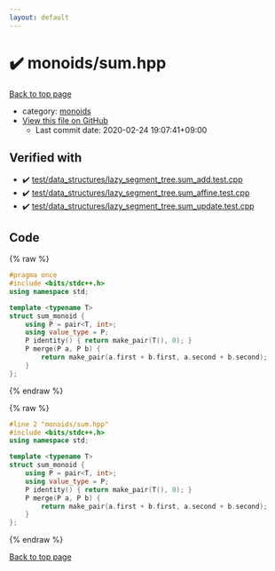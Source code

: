 ```yaml
---
layout: default
---
```


<!-- mathjax config similar to math.stackexchange -->
<script type="text/javascript" async
  src="https://cdnjs.cloudflare.com/ajax/libs/mathjax/2.7.5/MathJax.js?config=TeX-MML-AM_CHTML">
</script>
<script type="text/x-mathjax-config">
  MathJax.Hub.Config({
    TeX: { equationNumbers: { autoNumber: "AMS" }},
    tex2jax: {
      inlineMath: [ ['$','$'] ],
      processEscapes: true
    },
    "HTML-CSS": { matchFontHeight: false },
    displayAlign: "left",
    displayIndent: "2em"
  });
</script>

<script type="text/javascript" src="https://cdnjs.cloudflare.com/ajax/libs/jquery/3.4.1/jquery.min.js"></script>
<script src="https://cdn.jsdelivr.net/npm/jquery-balloon-js@1.1.2/jquery.balloon.min.js" integrity="sha256-ZEYs9VrgAeNuPvs15E39OsyOJaIkXEEt10fzxJ20+2I=" crossorigin="anonymous"></script>
<script type="text/javascript" src="../../assets/js/copy-button.js"></script>
<link rel="stylesheet" href="../../assets/css/copy-button.css" />


# :heavy_check_mark: monoids/sum.hpp

<a href="../../index.html">Back to top page</a>

* category: <a href="../../index.html#315142c884fa9bdd2be3b42923ffe964">monoids</a>
* <a href="{{ site.github.repository_url }}/blob/master/monoids/sum.hpp">View this file on GitHub</a>
    - Last commit date: 2020-02-24 19:07:41+09:00




## Verified with

* :heavy_check_mark: <a href="../../verify/test/data_structures/lazy_segment_tree.sum_add.test.cpp.html">test/data_structures/lazy_segment_tree.sum_add.test.cpp</a>
* :heavy_check_mark: <a href="../../verify/test/data_structures/lazy_segment_tree.sum_affine.test.cpp.html">test/data_structures/lazy_segment_tree.sum_affine.test.cpp</a>
* :heavy_check_mark: <a href="../../verify/test/data_structures/lazy_segment_tree.sum_update.test.cpp.html">test/data_structures/lazy_segment_tree.sum_update.test.cpp</a>


## Code

<a id="unbundled"></a>
{% raw %}
```cpp
#pragma once
#include <bits/stdc++.h>
using namespace std;

template <typename T>
struct sum_monoid {
    using P = pair<T, int>;
    using value_type = P;
    P identity() { return make_pair(T(), 0); }
    P merge(P a, P b) {
        return make_pair(a.first + b.first, a.second + b.second);
    }
};
```
{% endraw %}

<a id="bundled"></a>
{% raw %}
```cpp
#line 2 "monoids/sum.hpp"
#include <bits/stdc++.h>
using namespace std;

template <typename T>
struct sum_monoid {
    using P = pair<T, int>;
    using value_type = P;
    P identity() { return make_pair(T(), 0); }
    P merge(P a, P b) {
        return make_pair(a.first + b.first, a.second + b.second);
    }
};

```
{% endraw %}

<a href="../../index.html">Back to top page</a>

